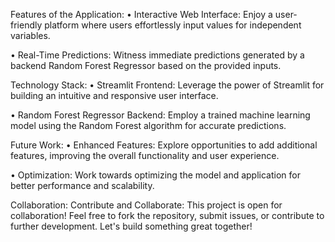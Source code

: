 Features of the Application: 
•	Interactive Web Interface: Enjoy a user-friendly platform where users effortlessly input values for independent variables.

•	Real-Time Predictions: Witness immediate predictions generated by a backend Random Forest Regressor based on the provided inputs.

Technology Stack: 
•	Streamlit Frontend: Leverage the power of Streamlit for building an intuitive and responsive user interface.

•	Random Forest Regressor Backend: Employ a trained machine learning model using the Random Forest algorithm for accurate predictions.

Future Work:
•	Enhanced Features: Explore opportunities to add additional features, improving the overall functionality and user experience.

•	Optimization: Work towards optimizing the model and application for better performance and scalability.

Collaboration: 
Contribute and Collaborate: This project is open for collaboration! Feel free to fork the repository, submit issues, or contribute to further development. Let's build something great together!





